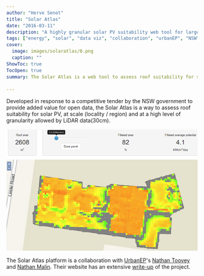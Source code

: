 ```yaml
---
author: "Herve Senot"
title: "Solar Atlas"
date: "2016-03-11"
description: "A highly granular solar PV suitability web tool for large areas"
tags: ["energy", "solar", "data viz", "collaboration", "urbanEP", "NSW", "LiDAR"]
cover:
  image: images/solaratlas/0.png
  caption: ""
ShowToc: true
TocOpen: true
summary: The Solar Atlas is a web tool to assess roof suitability for solar PV, at scale (locality / region) and at a high level of granularity allowed by LiDAR data(30cm).

---
```


Developed in response to a competitive tender by the NSW government to provide added value for open data, the Solar Atlas is a way to assess roof suitability for solar PV, at scale (locality / region) and at a high level of granularity allowed by LiDAR data(30cm).

![solar atlas platform](/images/solaratlas/1.png)

The Solar Atlas platform is a collaboration with [UrbanEP](https://www.urbanep.com.au/)'s [Nathan Toovey](https://www.linkedin.com/in/nathan-toovey-98448ab/) and [Nathan Malin](https://www.linkedin.com/in/nathan-malin-a3989521/). Their website has an extensive [write-up](https://www.urbanep.com.au/projects/mapping-urban-solar-potential) of the project.